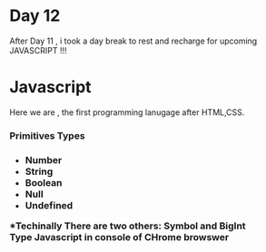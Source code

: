 # Day 12

After Day 11 , i took a day break to rest and recharge for upcoming JAVASCRIPT !!!

# Javascript

Here we are , the first programming lanugage after HTML,CSS. <br>
<h3>Primitives Types<h3>
<ul>
<li>Number</li>
<li>String</li>
<li>Boolean</li>
<li>Null</li>
<li>Undefined</li>
</ul>

*Techinally There are two others: Symbol and BigInt<br>
Type Javascript in console of CHrome browswer <br>